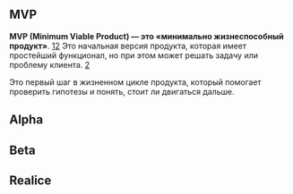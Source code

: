 ## MVP
**MVP (Minimum Viable Product) — это «минимально жизнеспособный продукт»**. [1](https://iampm.club/blog/mvp-mmp-mlp-chto-eto-i-zachem-eto-nuzhno-znat-product-manager-u/)[2](https://getcompass.ru/blog/posts/mvp) Это начальная версия продукта, которая имеет простейший функционал, но при этом может решать задачу или проблему клиента. [2](https://getcompass.ru/blog/posts/mvp)

Это первый шаг в жизненном цикле продукта, который помогает проверить гипотезы и понять, стоит ли двигаться дальше.

## Alpha

## Beta

## Realice